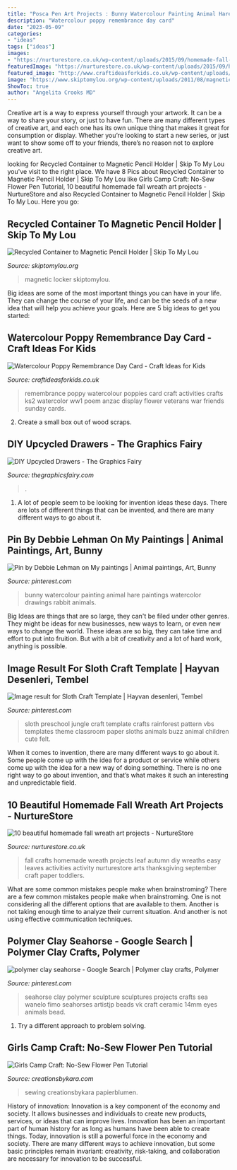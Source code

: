 ```yaml
---
title: "Posca Pen Art Projects : Bunny Watercolour Painting Animal Hare Paintings Watercolor Drawings Rabbit Animals"
description: "Watercolour poppy remembrance day card"
date: "2023-05-09"
categories:
- "ideas"
tags: ["ideas"]
images:
- "https://nurturestore.co.uk/wp-content/uploads/2015/09/homemade-fall-wreaths.png"
featuredImage: "https://nurturestore.co.uk/wp-content/uploads/2015/09/homemade-fall-wreaths.png"
featured_image: "http://www.craftideasforkids.co.uk/wp-content/uploads/2014/11/Watercolour-Poppy-Remembrance-Day-Card-4-544x1024.jpg"
image: "https://www.skiptomylou.org/wp-content/uploads/2011/08/magnetic-pencil-holders-1.jpg"
ShowToc: true
author: "Angelita Crooks MD"
---
```



Creative art is a way to express yourself through your artwork. It can be a way to share your story, or just to have fun. There are many different types of creative art, and each one has its own unique thing that makes it great for consumption or display. Whether you’re looking to start a new series, or just want to show some off to your friends, there’s no reason not to explore creative art.

	

		
looking for Recycled Container to Magnetic Pencil Holder | Skip To My Lou you've visit to the right place. We have 8 Pics about Recycled Container to Magnetic Pencil Holder | Skip To My Lou like Girls Camp Craft: No-Sew Flower Pen Tutorial, 10 beautiful homemade fall wreath art projects - NurtureStore and also Recycled Container to Magnetic Pencil Holder | Skip To My Lou. Here you go:
		
    
## Recycled Container To Magnetic Pencil Holder | Skip To My Lou

<img loading=lazy src="https://www.skiptomylou.org/wp-content/uploads/2011/08/magnetic-pencil-holders-1.jpg" onerror="this.onerror=null;this.src='https://tse1.mm.bing.net/th?id=OIP.4UAIsGjRaNZIiaZUAdEuSQHaJd&amp;pid=15.1';" alt="Recycled Container to Magnetic Pencil Holder | Skip To My Lou">

_Source: skiptomylou.org_

>magnetic locker skiptomylou. 

	

Big ideas are some of the most important things you can have in your life. They can change the course of your life, and can be the seeds of a new idea that will help you achieve your goals. Here are 5 big ideas to get you started: 

    
## Watercolour Poppy Remembrance Day Card - Craft Ideas For Kids

<img loading=lazy src="http://www.craftideasforkids.co.uk/wp-content/uploads/2014/11/Watercolour-Poppy-Remembrance-Day-Card-4-544x1024.jpg" onerror="this.onerror=null;this.src='https://tse2.mm.bing.net/th?id=OIP.0CZ_XklUHMfqCkbpj8isoAHaN8&amp;pid=15.1';" alt="Watercolour Poppy Remembrance Day Card - Craft Ideas for Kids">

_Source: craftideasforkids.co.uk_

>remembrance poppy watercolour poppies card craft activities crafts ks2 watercolor ww1 poem anzac display flower veterans war friends sunday cards. 

	

2. Create a small box out of wood scraps.

    
## DIY Upcycled Drawers - The Graphics Fairy

<img loading=lazy src="https://thegraphicsfairy.com/wp-content/uploads/2014/05/Upcycled-Drawers-Tutorial-GraphicsFairy.jpg" onerror="this.onerror=null;this.src='https://tse2.mm.bing.net/th?id=OIP.ImTiOLnHGWe7dMHrBhHYrAHaJ4&amp;pid=15.1';" alt="DIY Upcycled Drawers - The Graphics Fairy">

_Source: thegraphicsfairy.com_

>. 

	

1. A lot of people seem to be looking for invention ideas these days. There are lots of different things that can be invented, and there are many different ways to go about it. 

    
## Pin By Debbie Lehman On My Paintings | Animal Paintings, Art, Bunny

<img loading=lazy src="https://i.pinimg.com/originals/15/82/b6/1582b6579525d4e718661552b447de59.jpg" onerror="this.onerror=null;this.src='https://tse2.mm.bing.net/th?id=OIP.EpSLlEcPhGoSxrOAea12JgHaKZ&amp;pid=15.1';" alt="Pin by Debbie Lehman on My paintings | Animal paintings, Art, Bunny">

_Source: pinterest.com_

>bunny watercolour painting animal hare paintings watercolor drawings rabbit animals. 

	

Big Ideas are things that are so large, they can't be filed under other genres. They might be ideas for new businesses, new ways to learn, or even new ways to change the world. These ideas are so big, they can take time and effort to put into fruition. But with a bit of creativity and a lot of hard work, anything is possible.

    
## Image Result For Sloth Craft Template | Hayvan Desenleri, Tembel

<img loading=lazy src="https://i.pinimg.com/736x/bd/90/73/bd907325cc9b66ca5efa27d8300ad47c.jpg" onerror="this.onerror=null;this.src='https://tse4.mm.bing.net/th?id=OIP.LTlM6t1dWiER07db2O-zEwAAAA&amp;pid=15.1';" alt="Image result for Sloth Craft Template | Hayvan desenleri, Tembel">

_Source: pinterest.com_

>sloth preschool jungle craft template crafts rainforest pattern vbs templates theme classroom paper sloths animals buzz animal children cute felt. 

	

When it comes to invention, there are many different ways to go about it. Some people come up with the idea for a product or service while others come up with the idea for a new way of doing something. There is no one right way to go about invention, and that’s what makes it such an interesting and unpredictable field.

    
## 10 Beautiful Homemade Fall Wreath Art Projects - NurtureStore

<img loading=lazy src="https://nurturestore.co.uk/wp-content/uploads/2015/09/homemade-fall-wreaths.png" onerror="this.onerror=null;this.src='https://tse1.mm.bing.net/th?id=OIP.ePXGhQsnkeCz6rpEARIhRgHaJ4&amp;pid=15.1';" alt="10 beautiful homemade fall wreath art projects - NurtureStore">

_Source: nurturestore.co.uk_

>fall crafts homemade wreath projects leaf autumn diy wreaths easy leaves activities activity nurturestore arts thanksgiving september craft paper toddlers. 

	

What are some common mistakes people make when brainstroming?
There are a few common mistakes people make when brainstroming. One is not considering all the different options that are available to them. Another is not taking enough time to analyze their current situation. And another is not using effective communication techniques.

    
## Polymer Clay Seahorse - Google Search | Polymer Clay Crafts, Polymer

<img loading=lazy src="https://i.pinimg.com/736x/c7/be/e2/c7bee216381446d3169fc9d709c28002--polymer-clay-projects-clay-crafts.jpg" onerror="this.onerror=null;this.src='https://tse4.mm.bing.net/th?id=OIP.tQO_QgJQ7uwZEWCCHjRSzQHaJ4&amp;pid=15.1';" alt="polymer clay seahorse - Google Search | Polymer clay crafts, Polymer">

_Source: pinterest.com_

>seahorse clay polymer sculpture sculptures projects crafts sea wanelo fimo seahorses artistjp beads vk craft ceramic 14mm eyes animals bead. 

	

1. Try a different approach to problem solving.

    
## Girls Camp Craft: No-Sew Flower Pen Tutorial

<img loading=lazy src="https://www.creationsbykara.com/wp-content/uploads/2013/07/Girls-Camp-Craft-002.jpg" onerror="this.onerror=null;this.src='https://tse2.mm.bing.net/th?id=OIP.vNr_CPzzZ4lHs4DqkNB7zgHaKX&amp;pid=15.1';" alt="Girls Camp Craft: No-Sew Flower Pen Tutorial">

_Source: creationsbykara.com_

>sewing creationsbykara papierblumen. 

	

History of innovation:
Innovation is a key component of the economy and society. It allows businesses and individuals to create new products, services, or ideas that can improve lives. Innovation has been an important part of human history for as long as humans have been able to create things. Today, innovation is still a powerful force in the economy and society. There are many different ways to achieve innovation, but some basic principles remain invariant: creativity, risk-taking, and collaboration are necessary for innovation to be successful.

